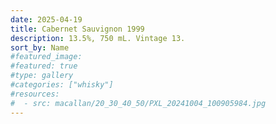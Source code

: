 ```yaml
---
date: 2025-04-19
title: Cabernet Sauvignon 1999
description: 13.5%, 750 mL. Vintage 13.
sort_by: Name
#featured_image: 
#featured: true
#type: gallery
#categories: ["whisky"]
#resources:
#  - src: macallan/20_30_40_50/PXL_20241004_100905984.jpg
---
```

